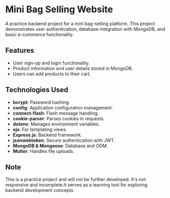 # Mini Bag Selling Website

A practice backend project for a mini bag-selling platform. This project demonstrates user authentication, database integration with MongoDB, and basic e-commerce functionality.

## Features
- User sign-up and login functionality.
- Product information and user details stored in MongoDB.
- Users can add products to their cart.

## Technologies Used
- **bcrypt**: Password hashing.
- **config**: Application configuration management.
- **connect-flash**: Flash message handling.
- **cookie-parser**: Parses cookies in requests.
- **dotenv**: Manages environment variables.
- **ejs**: For templating views.
- **Express.js**: Backend framework.
- **jsonwebtoken**: Secure authentication with JWT.
- **MongoDB & Mongoose**: Database and ODM.
- **Multer**: Handles file uploads.

## Note
This is a practice project and will not be further developed. It's not responsive and incomplete.It serves as a learning tool for exploring backend development concepts.
